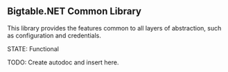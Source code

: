 ## Bigtable.NET Common Library ##

This library provides the features common to all layers of abstraction, such as configuration and credentials.

STATE: Functional

TODO: Create autodoc and insert here. 